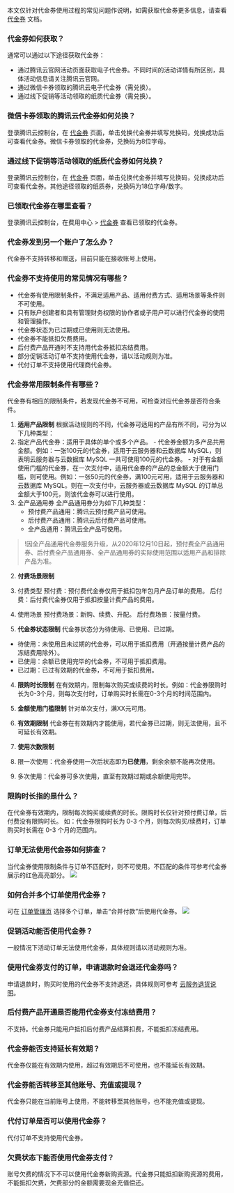 本文仅针对代金券使用过程的常见问题作说明，如需获取代金券更多信息，请查看 [代金券](https://cloud.tencent.com/document/product/555/7428) 文档。

### 代金券如何获取？
通常可以通过以下途径获取代金券：
- 通过腾讯云官网活动页面获取电子代金券。不同时间的活动详情有所区别，具体活动信息请关注腾讯云官网。
- 通过微信卡券领取的腾讯云电子代金券（需兑换）。
- 通过线下促销等活动领取的纸质代金券（需兑换）。

### 微信卡券领取的腾讯云代金券如何兑换？	
登录腾讯云控制台，在 [代金券](https://console.cloud.tencent.com/expense/voucher) 页面，单击兑换代金券并填写兑换码，兑换成功后可查看代金券。微信卡券领取的代金券，兑换码为8位字母。

### 通过线下促销等活动领取的纸质代金券如何兑换？	
登录腾讯云控制台，在 [代金券](https://console.cloud.tencent.com/expense/voucher) 页面，单击兑换代金券并填写兑换码，兑换成功后可查看代金券。其他途径领取的纸质券，兑换码为18位字母/数字。

### 已领取代金券在哪里查看？
登录腾讯云控制台，在费用中心 > [代金券](https://console.cloud.tencent.com/account/voucher) 查看已领取的代金券。

### 代金券发到另一个账户了怎么办？
代金券不支持转移和赠送，目前只能在接收账号上使用。

### 代金券不支持使用的常见情况有哪些？

- 代金券有使用限制条件，不满足适用产品、适用付费方式、适用场景等条件则不可使用。
- 只有账户创建者和具有管理财务权限的协作者或子用户可以进行代金券的使用和管理操作。
- 代金券状态为已过期或已使用则无法使用。
- 代金券不能抵扣欠费费用。
- 后付费产品开通时不支持用代金券抵扣冻结费用。
- 部分促销活动订单不支持使用代金券，请以活动规则为准。
- 代付订单不支持使用代理商代金券。

### 代金券常用限制条件有哪些？
代金券有相应的限制条件，若发现代金券不可用，可检查对应代金券是否符合条件。

1. **适用产品限制**
根据活动规则的不同，代金券可适用的产品有所不同，可分为以下几种类型：
 1.  指定产品代金券：适用于具体的单个或多个产品。
    - 代金券金额为多产品共用金额。例如：一张100元的代金券，适用于云服务器和云数据库 MySQL，则表明云服务器与云数据库 MySQL 一共可使用100元的代金券。
    - 对于有金额使用门槛的代金券，在一次支付中，适用代金券的产品的总金额大于使用门槛，则可使用。例如：一张50元的代金券，满100元可用，适用于云服务器和云数据库 MySQL。则在一次支付中，云服务器或云数据库 MySQL 的订单总金额大于100元，则该代金券可以进行使用。
 2. 全产品通用券
 全产品通用券分为如下几种类型：
    - 预付费产品通用：腾讯云预付费产品可使用。
    - 后付费产品通用：腾讯云后付费产品可使用。
    - 全产品通用：腾讯云全产品可使用。

 >!因全产品通用代金券服务升级，从2020年12月10日起，预付费全产品通用券、后付费全产品通用券、全产品通用券的实际使用范围以适用产品和排除产品为准。

2. **付费场景限制**
 1. 付费类型 
预付费：预付费代金券仅用于抵扣包年包月产品订单的费用。
后付费：后付费代金券仅用于抵扣按量计费产品的费用。
 2. 使用场景 
预付费场景：新购、续费、升配。
后付费场景：按量付费。

3. **代金券状态限制**
代金券状态分为待使用、已使用、已过期。
 - 待使用：未使用且未过期的代金券，可以用于抵扣费用（开通按量计费产品的冻结费用除外）。
 - 已使用：余额已使用完毕的代金券，不可用于抵扣费用。
 - 已过期：已过有效期的代金券，不可用于抵扣费用。

4. **限购时长限制**
在有效期内，限制每次购买或续费的时长。例如：代金券限购时长为0-3个月，则每次支付时，订单购买时长需在0-3个月的时间范围内。

5. **金额使用门槛限制**
针对单次支付，满XX元可用。

6. **有效期限制**
代金券在有效期内才能使用，若代金券已过期，则无法使用，且不可延长有效期。

7. **使用次数限制**
 1. 限一次使用：代金券使用一次后状态即为**已使用**，剩余余额不能再次使用。
 2. 多次使用：代金券可多次使用，直至有效期过期或余额使用完毕。

### 限购时长指的是什么？

在代金券有效期内，限制每次购买或续费的时长。限购时长仅针对预付费订单，后付费没有限购时长。
如：代金券限购时长为 0-3 个月，则每次购买/续费时，订单购买时长需在 0-3 个月的范围内。

### 订单无法使用代金券如何排查？
当代金券使用限制条件与订单不匹配时，则不可使用。不匹配的条件可参考代金券展示的红色高亮部分。
![](https://main.qcloudimg.com/raw/248e2654d8daace1efc5f6d442f3daf2.png)

### 如何合并多个订单使用代金券？
可在 [订单管理页](https://console.cloud.tencent.com/deal) 选择多个订单，单击“合并付款”后使用代金券。
![](https://main.qcloudimg.com/raw/3f078a794eaef077cd4ff6ec32930339.png)

### 促销活动能否使用代金券？
一般情况下活动订单无法使用代金券，具体规则请以活动规则为准。

### 使用代金券支付的订单，申请退款时会退还代金券吗？
申请退款时，购买时使用的代金券不支持退还，具体规则可参考 [云服务退货说明](https://cloud.tencent.com/document/product/555/7440)。

### 后付费产品开通是否能用代金券支付冻结费用？
不支持。代金券只能用户抵扣后付费产品结算扣费，不能抵扣冻结费用。

### 代金券能否支持延长有效期？
代金券仅能在有效期内使用，超过有效期后不可使用，也不能延长有效期。

### 代金券能否转移至其他账号、充值或提现？
代金券只能在当前账号上使用，不能转移至其他账号，也不能充值或提现。

### 代付订单是否可以使用代金券？
代付订单不支持使用代金券。

### 欠费状态下能否使用代金券支付？
账号欠费的情况下不可以使用代金券新购资源。代金券只能抵扣新购资源的费用，不能抵扣欠费，欠费部分的金额需要现金充值偿还。
